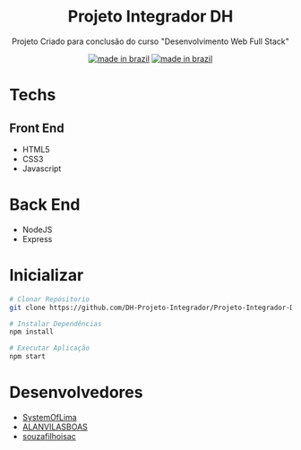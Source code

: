 <div align="center">

# Projeto Integrador DH

<p>Projeto Criado para conclusão do curso "Desenvolvimento Web Full Stack"</p>

[![made in brazil](https://img.shields.io/badge/state%20-bulding-009.svg?style=for-the-badge)]() [![made in brazil](https://img.shields.io/badge/made%20in-brazil-008751.svg?style=for-the-badge)](https://www.google.com/maps/place/brazil)
</div>

# Techs

## Front End
- HTML5
- CSS3
- Javascript

# Back End
- NodeJS
- Express

# Inicializar

```bash
# Clonar Repósitorio
git clone https://github.com/DH-Projeto-Integrador/Projeto-Integrador-DH.git

# Instalar Dependências
npm install

# Executar Aplicação
npm start
```

# Desenvolvedores
- [SystemOfLima](https://github.com/SystemOfLima)
- [ALANVILASBOAS](https://github.com/ALANVILASBOAS)
- [souzafilhoisac](https://github.com/souzafilhoisac)